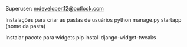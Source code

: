 Superuser: mdeveloper.12@outlook.com

Instalações para criar as pastas de usuários
python manage.py startapp (nome da pasta)

Instalar pacote para widgets 
pip install django-widget-tweaks
